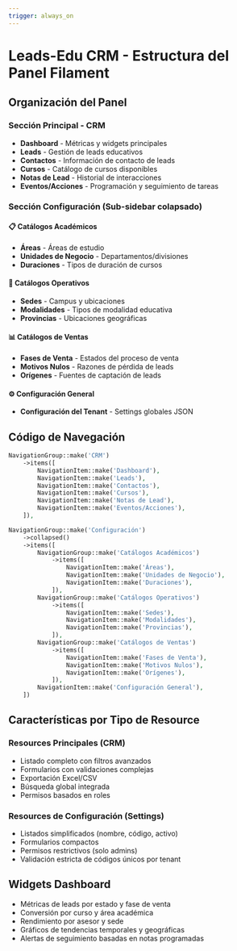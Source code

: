 ```yaml
---
trigger: always_on
---
```


# Leads-Edu CRM - Estructura del Panel Filament

## Organización del Panel

### Sección Principal - CRM
- **Dashboard** - Métricas y widgets principales
- **Leads** - Gestión de leads educativos
- **Contactos** - Información de contacto de leads
- **Cursos** - Catálogo de cursos disponibles
- **Notas de Lead** - Historial de interacciones
- **Eventos/Acciones** - Programación y seguimiento de tareas

### Sección Configuración (Sub-sidebar colapsado)

#### 📋 Catálogos Académicos
- **Áreas** - Áreas de estudio
- **Unidades de Negocio** - Departamentos/divisiones
- **Duraciones** - Tipos de duración de cursos

#### 🏢 Catálogos Operativos
- **Sedes** - Campus y ubicaciones
- **Modalidades** - Tipos de modalidad educativa
- **Provincias** - Ubicaciones geográficas

#### 📊 Catálogos de Ventas
- **Fases de Venta** - Estados del proceso de venta
- **Motivos Nulos** - Razones de pérdida de leads
- **Orígenes** - Fuentes de captación de leads

#### ⚙️ Configuración General
- **Configuración del Tenant** - Settings globales JSON

## Código de Navegación

```php
NavigationGroup::make('CRM')
    ->items([
        NavigationItem::make('Dashboard'),
        NavigationItem::make('Leads'),
        NavigationItem::make('Contactos'),
        NavigationItem::make('Cursos'),
        NavigationItem::make('Notas de Lead'),
        NavigationItem::make('Eventos/Acciones'),
    ]),

NavigationGroup::make('Configuración')
    ->collapsed()
    ->items([
        NavigationGroup::make('Catálogos Académicos')
            ->items([
                NavigationItem::make('Áreas'),
                NavigationItem::make('Unidades de Negocio'),
                NavigationItem::make('Duraciones'),
            ]),
        NavigationGroup::make('Catálogos Operativos')
            ->items([
                NavigationItem::make('Sedes'),
                NavigationItem::make('Modalidades'),
                NavigationItem::make('Provincias'),
            ]),
        NavigationGroup::make('Catálogos de Ventas')
            ->items([
                NavigationItem::make('Fases de Venta'),
                NavigationItem::make('Motivos Nulos'),
                NavigationItem::make('Orígenes'),
            ]),
        NavigationItem::make('Configuración General'),
    ])
```

## Características por Tipo de Resource

### Resources Principales (CRM)
- Listado completo con filtros avanzados
- Formularios con validaciones complejas
- Exportación Excel/CSV
- Búsqueda global integrada
- Permisos basados en roles

### Resources de Configuración (Settings)
- Listados simplificados (nombre, código, activo)
- Formularios compactos
- Permisos restrictivos (solo admins)
- Validación estricta de códigos únicos por tenant

## Widgets Dashboard
- Métricas de leads por estado y fase de venta
- Conversión por curso y área académica
- Rendimiento por asesor y sede
- Gráficos de tendencias temporales y geográficas
- Alertas de seguimiento basadas en notas programadas
